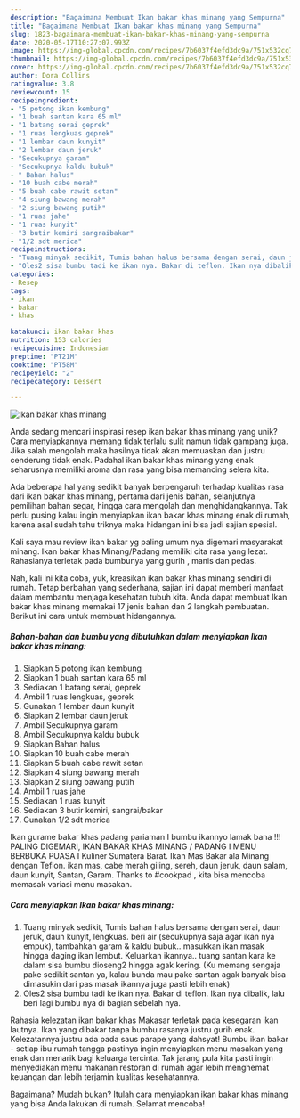 ```yaml
---
description: "Bagaimana Membuat Ikan bakar khas minang yang Sempurna"
title: "Bagaimana Membuat Ikan bakar khas minang yang Sempurna"
slug: 1823-bagaimana-membuat-ikan-bakar-khas-minang-yang-sempurna
date: 2020-05-17T10:27:07.993Z
image: https://img-global.cpcdn.com/recipes/7b6037f4efd3dc9a/751x532cq70/ikan-bakar-khas-minang-foto-resep-utama.jpg
thumbnail: https://img-global.cpcdn.com/recipes/7b6037f4efd3dc9a/751x532cq70/ikan-bakar-khas-minang-foto-resep-utama.jpg
cover: https://img-global.cpcdn.com/recipes/7b6037f4efd3dc9a/751x532cq70/ikan-bakar-khas-minang-foto-resep-utama.jpg
author: Dora Collins
ratingvalue: 3.8
reviewcount: 15
recipeingredient:
- "5 potong ikan kembung"
- "1 buah santan kara 65 ml"
- "1 batang serai geprek"
- "1 ruas lengkuas geprek"
- "1 lembar daun kunyit"
- "2 lembar daun jeruk"
- "Secukupnya garam"
- "Secukupnya kaldu bubuk"
- " Bahan halus"
- "10 buah cabe merah"
- "5 buah cabe rawit setan"
- "4 siung bawang merah"
- "2 siung bawang putih"
- "1 ruas jahe"
- "1 ruas kunyit"
- "3 butir kemiri sangraibakar"
- "1/2 sdt merica"
recipeinstructions:
- "Tuang minyak sedikit, Tumis bahan halus bersama dengan serai, daun jeruk, daun kunyit, lengkuas. beri air (secukupnya saja agar ikan nya empuk), tambahkan garam &amp; kaldu bubuk.. masukkan ikan masak hingga daging ikan lembut. Keluarkan ikannya.. tuang santan kara ke dalam sisa bumbu dioseng2 hingga agak kering. (Ku memang sengaja pake sedikit santan ya, kalau bunda mau pake santan agak banyak bisa dimasukin dari pas masak ikannya juga pasti lebih enak)"
- "Oles2 sisa bumbu tadi ke ikan nya. Bakar di teflon. Ikan nya dibalik, lalu beri lagi bumbu nya di bagian sebelah nya."
categories:
- Resep
tags:
- ikan
- bakar
- khas

katakunci: ikan bakar khas 
nutrition: 153 calories
recipecuisine: Indonesian
preptime: "PT21M"
cooktime: "PT58M"
recipeyield: "2"
recipecategory: Dessert

---
```



![Ikan bakar khas minang](https://img-global.cpcdn.com/recipes/7b6037f4efd3dc9a/751x532cq70/ikan-bakar-khas-minang-foto-resep-utama.jpg)

Anda sedang mencari inspirasi resep ikan bakar khas minang yang unik? Cara menyiapkannya memang tidak terlalu sulit namun tidak gampang juga. Jika salah mengolah maka hasilnya tidak akan memuaskan dan justru cenderung tidak enak. Padahal ikan bakar khas minang yang enak seharusnya memiliki aroma dan rasa yang bisa memancing selera kita.

Ada beberapa hal yang sedikit banyak berpengaruh terhadap kualitas rasa dari ikan bakar khas minang, pertama dari jenis bahan, selanjutnya pemilihan bahan segar, hingga cara mengolah dan menghidangkannya. Tak perlu pusing kalau ingin menyiapkan ikan bakar khas minang enak di rumah, karena asal sudah tahu triknya maka hidangan ini bisa jadi sajian spesial.

Kali saya mau review ikan bakar yg paling umum nya digemari masyarakat minang. Ikan bakar khas Minang/Padang memiliki cita rasa yang lezat. Rahasianya terletak pada bumbunya yang gurih , manis dan pedas.


Nah, kali ini kita coba, yuk, kreasikan ikan bakar khas minang sendiri di rumah. Tetap berbahan yang sederhana, sajian ini dapat memberi manfaat dalam membantu menjaga kesehatan tubuh kita. Anda dapat membuat Ikan bakar khas minang memakai 17 jenis bahan dan 2 langkah pembuatan. Berikut ini cara untuk membuat hidangannya.

<!--inarticleads1-->

##### Bahan-bahan dan bumbu yang dibutuhkan dalam menyiapkan Ikan bakar khas minang:

1. Siapkan 5 potong ikan kembung
1. Siapkan 1 buah santan kara 65 ml
1. Sediakan 1 batang serai, geprek
1. Ambil 1 ruas lengkuas, geprek
1. Gunakan 1 lembar daun kunyit
1. Siapkan 2 lembar daun jeruk
1. Ambil Secukupnya garam
1. Ambil Secukupnya kaldu bubuk
1. Siapkan  Bahan halus
1. Siapkan 10 buah cabe merah
1. Siapkan 5 buah cabe rawit setan
1. Siapkan 4 siung bawang merah
1. Siapkan 2 siung bawang putih
1. Ambil 1 ruas jahe
1. Sediakan 1 ruas kunyit
1. Sediakan 3 butir kemiri, sangrai/bakar
1. Gunakan 1/2 sdt merica


Ikan gurame bakar khas padang pariaman I bumbu ikannyo lamak bana !!! PALING DIGEMARI, IKAN BAKAR KHAS MINANG / PADANG I MENU BERBUKA PUASA I Kuliner Sumatera Barat. Ikan Mas Bakar ala Minang dengan Teflon. ikan mas, cabe merah giling, sereh, daun jeruk, daun salam, daun kunyit, Santan, Garam. Thanks to #cookpad , kita bisa mencoba memasak variasi menu masakan. 

<!--inarticleads2-->

##### Cara menyiapkan Ikan bakar khas minang:

1. Tuang minyak sedikit, Tumis bahan halus bersama dengan serai, daun jeruk, daun kunyit, lengkuas. beri air (secukupnya saja agar ikan nya empuk), tambahkan garam &amp; kaldu bubuk.. masukkan ikan masak hingga daging ikan lembut. Keluarkan ikannya.. tuang santan kara ke dalam sisa bumbu dioseng2 hingga agak kering. (Ku memang sengaja pake sedikit santan ya, kalau bunda mau pake santan agak banyak bisa dimasukin dari pas masak ikannya juga pasti lebih enak)
1. Oles2 sisa bumbu tadi ke ikan nya. Bakar di teflon. Ikan nya dibalik, lalu beri lagi bumbu nya di bagian sebelah nya.


Rahasia kelezatan ikan bakar khas Makasar terletak pada kesegaran ikan lautnya. Ikan yang dibakar tanpa bumbu rasanya justru gurih enak. Kelezatannya justru ada pada saus parape yang dahsyat! Bumbu ikan bakar - setiap ibu rumah tangga pastinya ingin menyiapkan menu masakan yang enak dan menarik bagi keluarga tercinta. Tak jarang pula kita pasti ingin menyediakan menu makanan restoran di rumah agar lebih menghemat keuangan dan lebih terjamin kualitas kesehatannya. 

Bagaimana? Mudah bukan? Itulah cara menyiapkan ikan bakar khas minang yang bisa Anda lakukan di rumah. Selamat mencoba!

